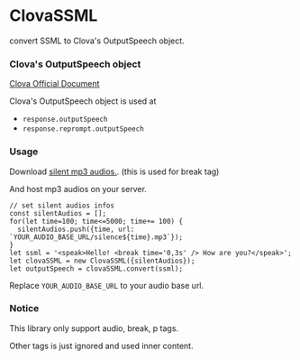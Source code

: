 # ClovaSSML

convert SSML to Clova's OutputSpeech object.

### Clova's OutputSpeech object

[Clova Official Document](https://clova-developers.line.biz/guide/CEK/References/CEK_API.md#message-fields-2)

Clova's OutputSpeech object is used at

* `response.outputSpeech`
* `response.reprompt.outputSpeech`


### Usage

Download [silent mp3 audios.](https://github.com/Arahabica/silent-mp3). (this is used for break tag)

And host mp3 audios on your server.

```
// set silent audios infos
const silentAudios = [];
for(let time=100; time<=5000; time+= 100) {
  silentAudios.push({time, url: `YOUR_AUDIO_BASE_URL/silence${time}.mp3`});
}
let ssml = '<speak>Hello! <break time='0,3s' /> How are you?</speak>';
let clovaSSML = new ClovaSSML({silentAudios});
let outputSpeech = clovaSSML.convert(ssml);
```

Replace `YOUR_AUDIO_BASE_URL` to your audio base url.

### Notice

This library only support audio, break, p tags.

Other tags is just ignored and used inner content.
